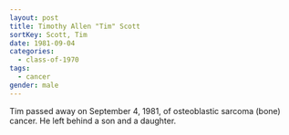 ```yaml
---
layout: post
title: Timothy Allen "Tim" Scott
sortKey: Scott, Tim
date: 1981-09-04
categories:
  - class-of-1970
tags:
  - cancer
gender: male
---
```

Tim passed away on September 4, 1981, of osteoblastic sarcoma (bone) cancer. He left behind a son and a daughter.